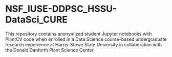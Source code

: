 # NSF_IUSE-DDPSC_HSSU-DataSci_CURE
This repository contains anonymized student Jupyter notebooks with PlantCV code when enrolled in a Data Science course-based undergraduate research experience at Harris-Stowe State University in collaboration with the Donald Danforth Plant Science Center.

